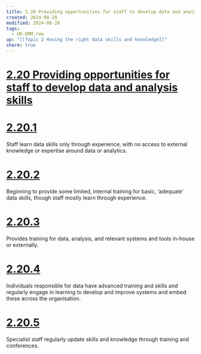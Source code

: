 ```yaml
---
title: 2.20 Providing opportunities for staff to develop data and analysis skills
created: 2024-08-28
modified: 2024-08-28
tags:
  - UK-DMM_row
up: "[[Topic 2 Having the right data skills and knowledge]]"
share: true
---
```

# [2.20 Providing opportunities for staff to develop data and analysis skills](2.20%20Providing%20opportunities%20for%20staff%20to%20develop%20data%20and%20analysis%20skills.md)
# [2.20.1](2.20.1.md)

Staff learn data skills only through experience, with no access to external knowledge or expertise around data or analytics.

# [2.20.2](2.20.2.md)

Beginning to provide some limited, internal training for basic, ‘adequate’ data skills, though staff mostly learn through experience.

# [2.20.3](2.20.3.md)

Provides training for data, analysis, and relevant systems and tools in-house or externally.

# [2.20.4](2.20.4.md)

Individuals responsible for data have advanced training and skills and regularly engage in learning to develop and improve systems and embed these across the organisation.

# [2.20.5](2.20.5.md)

Specialist staff regularly update skills and knowledge through training and conferences.

